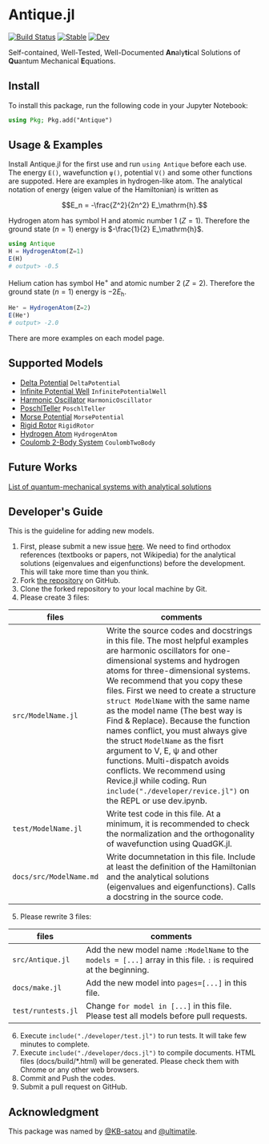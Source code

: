 # Antique.jl

[![Build Status](https://github.com/ohno/Antique.jl/actions/workflows/CI.yml/badge.svg?branch=main)](https://github.com/ohno/Antique.jl/actions/workflows/CI.yml?query=branch%3Amain) 
[![Stable](https://img.shields.io/badge/docs-stable-blue.svg)](https://ohno.github.io/Antique.jl/stable/)
[![Dev](https://img.shields.io/badge/docs-dev-blue.svg)](https://ohno.github.io/Antique.jl/dev/)

Self-contained, Well-Tested, Well-Documented **An**aly**ti**cal Solutions of **Qu**antum Mechanical **E**quations.

## Install

To install this package, run the following code in your Jupyter Notebook:

```julia
using Pkg; Pkg.add("Antique")
```

## Usage & Examples

Install Antique.jl for the first use and run `using Antique` before each use. The energy `E()`, wavefunction `ψ()`, potential `V()` and some other functions are suppoted. Here are examples in hydrogen-like atom. The analytical notation of energy (eigen value of the Hamiltonian) is written as

```math
E_n = -\frac{Z^2}{2n^2} E_\mathrm{h}.
```

Hydrogen atom has symbol $\mathrm{H}$ and atomic number 1 ($Z=1$). Therefore the ground state ($n=1$) energy is $-\frac{1}{2} E_\mathrm{h}$.

```julia
using Antique
H = HydrogenAtom(Z=1)
E(H)
# output> -0.5
```

Helium cation has symbol $\mathrm{He}^+$ and atomic number 2 ($Z=2$). Therefore the ground state ($n=1$) energy is $-2 E_\mathrm{h}$.

```julia
He⁺ = HydrogenAtom(Z=2)
E(He⁺)
# output> -2.0
```

There are more examples on each model page.

## Supported Models

- [Delta Potential](https://ohno.github.io/Antique.jl/stable/DeltaPotential/) `DeltaPotential`
- [Infinite Potential Well](https://ohno.github.io/Antique.jl/stable/InfinitePotentialWell/) `InfinitePotentialWell`
- [Harmonic Oscillator](https://ohno.github.io/Antique.jl/stable/HarmonicOscillator/) `HarmonicOscillator`
- [PoschlTeller](https://ohno.github.io/Antique.jl/stable/PoschlTeller/) `PoschlTeller`
- [Morse Potential](https://ohno.github.io/Antique.jl/stable/MorsePotential/) `MorsePotential`
- [Rigid Rotor](https://ohno.github.io/Antique.jl/stable/RigidRotor/) `RigidRotor`
- [Hydrogen Atom](https://ohno.github.io/Antique.jl/stable/HydrogenAtom/) `HydrogenAtom`
- [Coulomb 2-Body System](https://ohno.github.io/Antique.jl/stable/HydrogenAtom/) `CoulombTwoBody`

## Future Works

[List of quantum-mechanical systems with analytical solutions](https://en.wikipedia.org/wiki/List_of_quantum-mechanical_systems_with_analytical_solutions)

## Developer's Guide

This is the guideline for adding new models.

1. First, please submit a new issue [here](https://github.com/ohno/Antique.jl/issues). We need to find orthodox references (textbooks or papers, not Wikipedia) for the analytical solutions (eigenvalues and eigenfunctions) before the development. This will take more time than you think.
2. Fork [the repository](https://github.com/ohno/Antique.jl) on GitHub.
3. Clone the forked repository to your local machine by Git.
4. Please create 3 files:

| files | comments |
| --- | --- |
| `src/ModelName.jl` | Write the source codes and docstrings in this file. The most helpful examples are harmonic oscillators for one-dimensional systems and hydrogen atoms for three-dimensional systems. We recommend that you copy these files. First we need to create a structure `struct ModelName` with the same name as the model name (The best way is Find & Replace). Because the function names conflict, you must always give the struct `ModelName` as the fisrt argument to V, E, ψ and other functions. Multi-dispatch avoids conflicts. We recommend using Revice.jl while coding. Run `include("./developer/revice.jl")` on the REPL or use dev.ipynb.  |
| `test/ModelName.jl` | Write test code in this file. At a minimum, it is recommended to check the normalization and the orthogonality of wavefunction using QuadGK.jl. |
| `docs/src/ModelName.md` | Write documnetation in this file. Include at least the definition of the Hamiltonian and the analytical solutions (eigenvalues and eigenfunctions). Calls a docstring in the source code. |

5. Please rewrite 3 files:

| files | comments |
| - | - |
| `src/Antique.jl` | Add the new model name `:ModelName` to the `models = [...]` array in this file. `:` is required at the beginning. |
| `docs/make.jl` | Add the new model into `pages=[...]` in this file. |
| `test/runtests.jl` | Change `for model in [...]` in this file. Please test all models before pull requests. |

6. Execute `include("./developer/test.jl")` to run tests. It will take few minutes to complete.
7. Execute `include("./developer/docs.jl")` to compile documents. HTML files (docs/build/*.html) will be generated. Please check them with Chrome or any other web browsers.
8. Commit and Push the codes.
9. Submit a pull request on GitHub.

## Acknowledgment

This package was named by [@KB-satou](https://github.com/KB-satou) and [@ultimatile](https://github.com/ultimatile).
